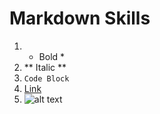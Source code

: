 # Markdown Skills #
1. * Bold * 
2. ** Italic **
3. ``` Code Block ```
4. [Link](http://www.link.com)
5. ![alt text](http://imgur.com/a/b777x)